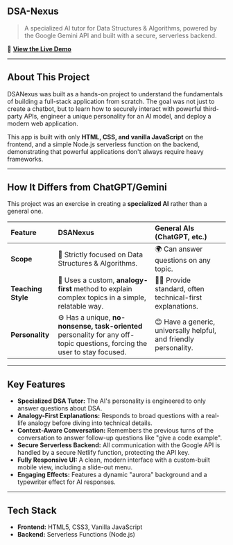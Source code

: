##  DSA-Nexus

> A specialized AI tutor for Data Structures & Algorithms, powered by the Google Gemini API and built with a secure, serverless backend.

🔗 [**View the Live Demo**](https://dsa-nexus.netlify.app/)



---

## About This Project

DSANexus was built as a hands-on project to understand the fundamentals of building a full-stack application from scratch. The goal was not just to create a chatbot, but to learn how to securely interact with powerful third-party APIs, engineer a unique personality for an AI model, and deploy a modern web application.

This app is built with only **HTML, CSS, and vanilla JavaScript** on the frontend, and a simple Node.js serverless function on the backend, demonstrating that powerful applications don't always require heavy frameworks.

---

##  How It Differs from ChatGPT/Gemini

This project was an exercise in creating a **specialized AI** rather than a general one.

| Feature | DSANexus | General AIs (ChatGPT, etc.) |
| :--- | :--- | :--- |
| **Scope** | 🧠 Strictly focused on Data Structures & Algorithms. | 🌍 Can answer questions on any topic. |
| **Teaching Style** | 📖 Uses a custom, **analogy-first** method to explain complex topics in a simple, relatable way. | 🧑‍🏫 Provide standard, often technical-first explanations. |
| **Personality** | ⚙️ Has a unique, **no-nonsense, task-oriented** personality for any off-topic questions, forcing the user to stay focused. | 😊 Have a generic, universally helpful, and friendly personality. |

---

##  Key Features

* **Specialized DSA Tutor:** The AI's personality is engineered to only answer questions about DSA.
* **Analogy-First Explanations:** Responds to broad questions with a real-life analogy before diving into technical details.
* **Context-Aware Conversation:** Remembers the previous turns of the conversation to answer follow-up questions like "give a code example".
* **Secure Serverless Backend:** All communication with the Google API is handled by a secure Netlify function, protecting the API key.
* **Fully Responsive UI:** A clean, modern interface with a custom-built mobile view, including a slide-out menu.
* **Engaging Effects:** Features a dynamic "aurora" background and a typewriter effect for AI responses.

---

##  Tech Stack

* **Frontend:** HTML5, CSS3, Vanilla JavaScript
* **Backend:** Serverless Functions (Node.js)
